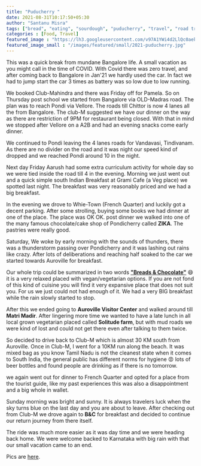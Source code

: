 ```yaml
---
title: "Puducherry "
date: 2021-08-31T10:17:50+05:30
author: "Santanu Misra"
tags: ["bread", "eating", "sourdough", "puducherry", "travel", "road travel"]
categories : [Food, Travel]
featured_image : "https://lh3.googleusercontent.com/v97A1YWi4d2LlQc0aekk85673NI5glzUvkIMq62Vqt0-m-kkAA7F62wKBkmi2pPAWJ-GJs9Q0p-Ycmg0TjoSsFuAHeqXMFNAdG-HTssOdo6HQY3mA1GYbd-hBB42N8WqunqHuCMyH9M"
featured_image_small : "/images/featured/small/2021-puducherry.jpg"
---
```

This was a quick break from mundane Bangalore life. A small vacation as you might call in the time of COVID. With Covid there was zero travel, and after coming back to Bangalore in Jan'21 we hardly used the car. In fact we had to jump start the car 3 times as battery was so low due to low running.

We booked Club-Mahindra and there was Friday off for Pamela. So on Thursday post school we started from Bangalore via OLD-Madras road. The plan was to reach Pondi via Vellore.  The roads till Chittor is now 4 lanes all the from Bangalore. The club-M suggested we have our dinner on the way as there are restriction of 9PM for restaurant being closed. With that in mind we stopped after Vellore on a A2B and had an evening snacks come early dinner.

We continued to Pondi leaving the 4 lanes roads for Vandavasi, Tindivanam. As there are no divider on the road and it was night our speed kind of dropped and we reached Pondi around 10 in the night.

Next day Friday Aarush had some extra curriculum activity for whole day so we were tied inside the road till 4 in the evening. Morning we just went out and a quick simple south Indian Breakfast at Grami Cafe (a Veg place) we spotted last night. The breakfast was very reasonably  priced and we had a big breakfast.

In the evening we drove to Whie-Town (French Quarter) and luckily got a decent parking. After some strolling, buying some books we had dinner at one of the place. The place was OK OK. post dinner we walked into one of the many famous chocolate/cake shop of Pondicherry called **ZIKA**. The pastries were really good. 

Saturday, We woke by early morning with the sounds of thunders, there was a thunderstorm passing over Pondicherry and it was lashing out rains like crazy. After lots of deliberations and reaching half soaked to the car we started towards Auroville for breakfast.

Our whole trip could be summarized in two words [**"Breads & Chocolate"**](https://www.instagram.com/breadandchocolate_india/) :smile: it is a very relaxed placed with vegan/vegetarian options. If you are not fond of this kind of cuisine you will find it very expansive place that does not suit you. For us we just could not had enough of it. We had a very  BIG breakfast while the rain slowly started to stop.

After this we ended going to **Auroville Visitor Center** and walked around till **Matri Madir**. After lingering more time we wanted to have a late lunch in all local grown vegetarian placed called **Solitude farm**, but with mud roads we were kind of lost and could not get there even after talking to them twice.

So decided to drive back to Club-M which is almost 30 KM south from Auroville. Once in Club-M, I went for a 10KM run along the beach. It was mixed bag as you know Tamil Nadu is not the cleanest state when it comes to South India, the general public has different norms for hygiene :rage: lots of beer bottles and found people are drinking as if there is no tomorrow.

we again went out for dinner to French Quarter and opted for a place from the tourist guide, like my past experiences this was also a disappointment and a big whole in wallet.

Sunday morning was bright and sunny.  It is always travelers luck when the sky turns blue on the last day and you are about to leave.
After checking out from Club-M we drove again to **B&C** for breakfast and decided to continue our return journey from there itself. 

The ride was much more easier as it was day time and we were heading back home. We were welcome backed to Karnataka with big rain with that our small vacation came to an end. 

Pics are [here](https://photos.app.goo.gl/igXngL8p2Bp5qEjw9). 
